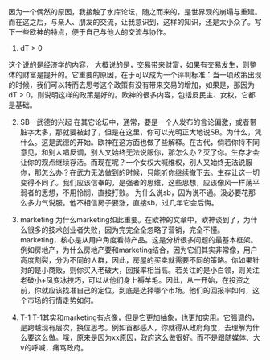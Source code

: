因为一个偶然的原因，我接触了水库论坛，随之而来的，是世界观的崩塌与重建。而在这之后，与亲人、朋友的交流，让我意识到，这样的知识，还是太小众了。写下一些欧神的特点，便于自己与他人的交流与协作。
1. dT > 0

这个说的是经济学的内容， 大概说的是，交易带来财富，如果有交易发生，则整体的财富是提升的。它重要的原因，在于可以成为一个评判标准：当一项政策出现的时候，我们可以转而去思考这个政策有没有带来交易的增加，如果是，那因为dT > 0，则说明这样的政策是好的。欧神的很多内容，包括反民主、女权，它都是基础。

2. SB—武德的兴起
在其它论坛中，通常，要是一个人发布的言论偏激，或者带脏字太多，那就要被封了，但是在这里，你可以光明正大地说SB。为什么，凭什么。这是武德的开始。欧神在这方面也做了些解释。在古代，倘若你持不同意见，和别人唱反调，别人又始终无法说服你，那怎么办？灭了你。生存才会让你的观点继续存活。而现在呢？一个女权大喊维权，别人又始终无法说服你，那怎么办？在武力无法做到的时候，只能听你继续撤下去。生存让这一切变得不同了。我们应该信奉的，是强者的思维，这些思想，应该像风一样荡平弱者的思想，不用怜悯，直接打败。
为什么说sb，因为说不通。没必要花那么多力气说服。他不相信房子要涨，直接sb，过几年它会后悔。

3. marketing
为什么marketing如此重要。在欧神的文章中，欧神谈到了，为什么很多的技术创业者失败，因为完完全全忽略了营销，完全不懂。marketing，核心是从用户角度看待产品。这是分析很多问题的最基本框架。
例如房地产，为什么房地产要和marketing结合，因为它们其实非常像，用户高度割裂，分为不同的人群，因此，房屋的买卖就需要不同的策略。你如果针对的是小商贩，则你买入老破大，回报率相当高。若关注的是小白领，则关注老破小+凤变冰技巧，可以从他们身上褥羊毛。因此，从一开始，在投资之前，你就应该找准自己的定位，到底是选择哪个市场。他们的回报率如何，这个市场的行情走势如何。

4. T-1
T-1其实和marketing有点像，但是它更加抽象，也更加实用。它强调的，是跨越现有层次，换位思考。例如首都感人，你就得从政府角度，去理解为什么要这么做。哦，原来是因为xx原因，政府这么做很好。而不是跟随媒体、大v的呼喊，痛骂政府。

